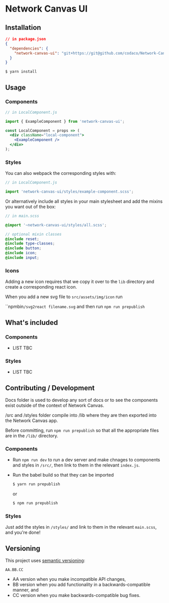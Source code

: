 # Network Canvas UI

## Installation

```json
// in package.json
{
  "dependencies": {
    "network-canvas-ui": "git+https://git@github.com/codaco/Network-Canvas-UI.git"
  }
}
```

```sh
$ yarn install
```

## Usage

### Components

```jsx
// in LocalComponent.js

import { ExampleComponent } from 'network-canvas-ui';

const LocalComponent = props => (
  <div className="local-component">
    <ExampleComponent />
  </div>
);
```

### Styles

You can also webpack the corresponding styles with:

```js
// in LocalComponent.js

import 'network-canvas-ui/styles/example-component.scss';
```

Or alternatively include all styles in your main stylesheet and add the mixins you want out of the box:

```scss
// in main.scss

@import '~network-canvas-ui/styles/all.scss';

// optional mixin classes
@include reset;
@include type-classes;
@include button;
@include icon;
@include input;
```

### Icons

Adding a new icon requires that we copy it over to the `lib` directory and create a corresponding react icon.

When you add a new svg file to `src/assets/img/icon` run

``npmbin`/svg2react filename.svg` and then run `npm run prepublish`

## What's included

### Components

- LIST TBC

### Styles

- LIST TBC

## Contributing / Development

Docs folder is used to develop any sort of docs or to see the components exist outside of the context of Network Canvas.

/src and /styles folder compile into /lib where they are then exported into the Network Canvas app.

Before committing, run `npm run prepublish` so that all the appropriate files are in the `/lib/` directory.

### Components

- Run `npm run dev` to run a dev server and make chnages to components and styles in `/src/`, then link to them in the relevant `index.js`.
- Run the babel build so that they can be imported

  ```sh
  $ yarn run prepublish
  ````
  or
  ```sh
  $ npm run prepublish
  ````

### Styles

Just add the styles in `/styles/` and link to them in the relevant `main.scss`, and you're done!

## Versioning

This project uses [semantic versioning](http://semver.org/):

```
AA.BB.CC
```

- AA version when you make incompatible API changes,
- BB version when you add functionality in a backwards-compatible manner, and
- CC version when you make backwards-compatible bug fixes.
